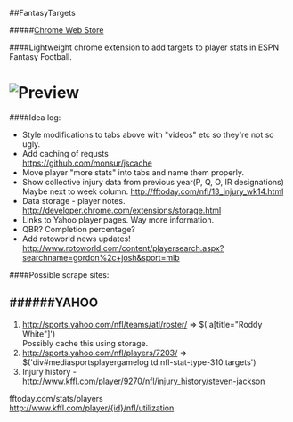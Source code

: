 ##FantasyTargets  

#####[Chrome Web Store](https://chrome.google.com/webstore/detail/fantasy-targets/abmbpdhchbhhecbjhnhlnobeiihhjfpa?utm_campaign=en&utm_source=en-ha-na-us-bk-webstr&utm_medium=ha)

####Lightweight chrome extension to add targets to player stats in ESPN Fantasy Football.

![Preview](http://i.imgur.com/OnAVQo2.jpg)
==============

####Idea log: 
* Style modifications to tabs above with "videos" etc so they're not so ugly.
* Add caching of requsts  
        https://github.com/monsur/jscache  
* Move player "more stats" into tabs and name them properly.
* Show collective injury data  from previous year(P, Q, O, IR designations) Maybe next to week column.
        http://fftoday.com/nfl/13_injury_wk14.html
* Data storage - player notes.
        http://developer.chrome.com/extensions/storage.html
* Links to Yahoo player pages. Way more information.
* QBR? Completion percentage? 
* Add rotoworld news updates!
       http://www.rotoworld.com/content/playersearch.aspx?searchname=gordon%2c+josh&sport=mlb


####Possible scrape sites:  

######YAHOO  
-----  
1. http://sports.yahoo.com/nfl/teams/atl/roster/ => $('a[title="Roddy White"]')  
        Possibly cache this using storage.
2. http://sports.yahoo.com/nfl/players/7203/ => $('div#mediasportsplayergamelog td.nfl-stat-type-310.targets')  
3. Injury history - http://www.kffl.com/player/9270/nfl/injury_history/steven-jackson

fftoday.com/stats/players  
http://www.kffl.com/player/{id}/nfl/utilization  



